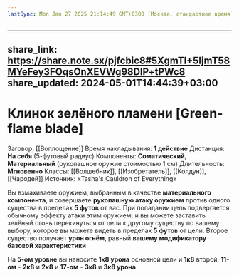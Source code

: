 ```yaml
---
lastSync: Mon Jan 27 2025 21:14:49 GMT+0300 (Москва, стандартное время)
---
```

---
share_link: https://share.note.sx/pjfcbic8#5XgmTI+5IjmT58MYeFey3FOqsOnXEVWg98DlP+tPWc8
share_updated: 2024-05-01T14:44:39+03:00
---
# Клинок зелёного пламени [Green-flame blade]
Заговор, [[Воплощение]]
Время накладывания: **1 действие**
Дистанция: **На себя** (5-футовый радиус)
Компоненты: **Соматический**, **Материальный** (рукопашное оружие стоимостью 1 см)
Длительность: **Мгновенно**
Классы: [[Волшебник]], [[Изобретатель]], [[Колдун]], [[Чародей]]
Источник: «Tasha's Cauldron of Everything»

Вы взмахиваете оружием, выбранным в качестве **материального компонента**, и совершаете **рукопашную атаку оружием** против одного существа в пределах **5 футов** от вас. При попадании цель подвергается обычному эффекту атаки этим оружием, и вы можете заставить зелёный огонь перекинуться от цели к другому существу по вашему выбору, которое вы можете видеть в пределах **5 футов** от цели. Второе существо получает **урон огнём**, равный **вашему модификатору базовой характеристики**

На **5-ом уровне** вы наносите **1к8 урона** основной цели и **1к8** второй, **11-ом** - **2к8** и **2к8** и **17-ом** - **3к8** и **3к8 урона**